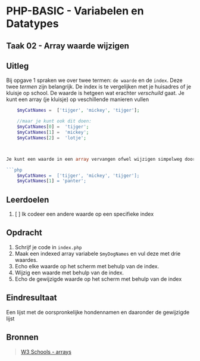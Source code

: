 # PHP-BASIC - Variabelen en Datatypes

## Taak 02 - Array waarde wijzigen

## Uitleg

 Bij opgave 1 spraken we over twee termen: `de waarde` en de `index`. Deze twee _termen_ zijn belangrijk. De index is te vergelijken met je huisadres of je kluisje op school. De waarde is hetgeen wat erachter _verschuild_ gaat. Je kunt een array (je kluisje) op veschillende manieren vullen

```php
    $myCatNames =  ['tijger', 'mickey', 'tijger'];

    //maar je kunt ook dit doen:
    $myCatNames[0] =  'tijger';
    $myCatNames[1] =  'mickey';
    $myCatNames[2] =  'lotje';



Je kunt een waarde in een array vervangen ofwel wijzigen simpelweg door een nieuwe waarde toe te kennen

```php
    $myCatNames =  ['tijger', 'mickey', 'tijger'];
    $myCatNames[1] = 'panter';
```

## Leerdoelen

1. [ ] Ik codeer een andere waarde op een specifieke index

## Opdracht

1. Schrijf je code in `index.php`
2. Maak een indexed array variabele `$myDogNames` en vul deze met drie waardes.
3. Echo elke waarde op het scherm met behulp van de index.
4. Wijzig een waarde met behulp van de index.
5. Echo de gewijzigde waarde op het scherm met behulp van de index

## Eindresultaat

Een lijst met de oorspronkelijke hondennamen en daaronder de gewijzigde lijst

## Bronnen

> [W3 Schools - arrays](https://www.w3schools.com/PHP/php_arrays.asp)

<!--- ------------ DIT COMMENTAAR LATEN STAAN AUB ------------
------------------ ------------------------------ ------------
------------------ eagle ref:29317031
------------------ ------------------------------ ------------
------------------ DIT COMMENTAAR LATEN STAAN AUB -------- -->
